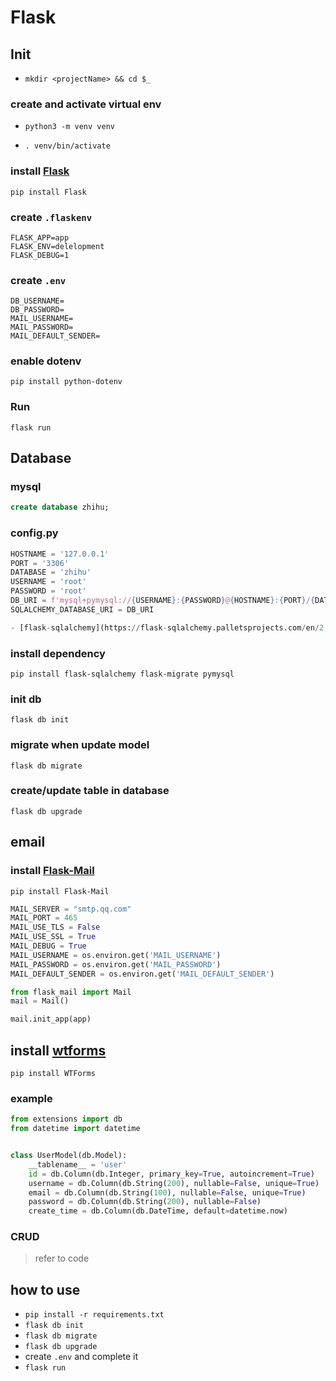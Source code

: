 # Flask

## Init

- `mkdir <projectName> && cd $_`

### create and activate virtual env

- `python3 -m venv venv`

- `. venv/bin/activate`

### install [Flask](https://flask.palletsprojects.com/en/2.0.x/)

`pip install Flask`

### create `.flaskenv`

```text
FLASK_APP=app
FLASK_ENV=delelopment
FLASK_DEBUG=1
```

### create `.env`

```text
DB_USERNAME=
DB_PASSWORD=
MAIL_USERNAME=
MAIL_PASSWORD=
MAIL_DEFAULT_SENDER=
```

### enable dotenv

`pip install python-dotenv`

### Run

`flask run`

## Database

### mysql

```sql
create database zhihu;
```

### config.py

```python
HOSTNAME = '127.0.0.1'
PORT = '3306'
DATABASE = 'zhihu'
USERNAME = 'root'
PASSWORD = 'root'
DB_URI = f'mysql+pymysql://{USERNAME}:{PASSWORD}@{HOSTNAME}:{PORT}/{DATABASE}?charset=utf8'
SQLALCHEMY_DATABASE_URI = DB_URI

- [flask-sqlalchemy](https://flask-sqlalchemy.palletsprojects.com/en/2.x/)

```

### install dependency

`pip install flask-sqlalchemy flask-migrate pymysql`

### init db

`flask db init`

### migrate when update model

`flask db migrate`

### create/update table in database

`flask db upgrade`

## email

### install [Flask-Mail](https://pythonhosted.org/Flask-Mail/)

`pip install Flask-Mail`

```python
MAIL_SERVER = "smtp.qq.com"
MAIL_PORT = 465
MAIL_USE_TLS = False
MAIL_USE_SSL = True
MAIL_DEBUG = True
MAIL_USERNAME = os.environ.get('MAIL_USERNAME')
MAIL_PASSWORD = os.environ.get('MAIL_PASSWORD')
MAIL_DEFAULT_SENDER = os.environ.get('MAIL_DEFAULT_SENDER')

from flask_mail import Mail
mail = Mail()

mail.init_app(app)
```

## install [wtforms](https://wtforms.readthedocs.io/en/3.0.x/)

`pip install WTForms`

### example

```python
from extensions import db
from datetime import datetime


class UserModel(db.Model):
    __tablename__ = 'user'
    id = db.Column(db.Integer, primary_key=True, autoincrement=True)
    username = db.Column(db.String(200), nullable=False, unique=True)
    email = db.Column(db.String(100), nullable=False, unique=True)
    password = db.Column(db.String(200), nullable=False)
    create_time = db.Column(db.DateTime, default=datetime.now)
```

### CRUD

> refer to code

## how to use

- `pip install -r requirements.txt`
- `flask db init`
- `flask db migrate`
- `flask db upgrade`
- create `.env` and complete it
- `flask run`
